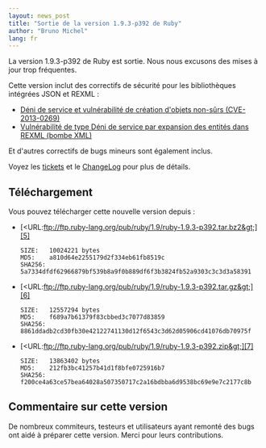 ```yaml
---
layout: news_post
title: "Sortie de la version 1.9.3-p392 de Ruby"
author: "Bruno Michel"
lang: fr
---
```


La version 1.9.3-p392 de Ruby est sortie. Nous nous excusons des mises à
jour trop fréquentes.

Cette version inclut des correctifs de sécurité pour les bibliothèques
intégrées JSON et REXML :

* [Déni de service et vulnérabilité de création d\'objets non-sûrs
  (CVE-2013-0269)][1]
* [Vulnérabilité de type Déni de service par expansion des entités dans
  REXML (bombe XML)][2]

Et d\'autres correctifs de bugs mineurs sont également inclus.

Voyez les [tickets][3] et le [ChangeLog][4] pour plus de détails.

## Téléchargement

Vous pouvez télécharger cette nouvelle version depuis :

* [&lt;URL:ftp://ftp.ruby-lang.org/pub/ruby/1.9/ruby-1.9.3-p392.tar.bz2&gt;][5]

      SIZE:   10024221 bytes
      MD5:    a810d64e2255179d2f334eb61fb8519c
      SHA256: 5a7334dfdf62966879bf539b8a9f0b889df6f3b3824fb52a9303c3c3d3a58391

* [&lt;URL:ftp://ftp.ruby-lang.org/pub/ruby/1.9/ruby-1.9.3-p392.tar.gz&gt;][6]

      SIZE:   12557294 bytes
      MD5:    f689a7b61379f83cbbed3c7077d83859
      SHA256: 8861ddadb2cd30fb30e42122741130d12f6543c3d62d05906cd41076db70975f

* [&lt;URL:ftp://ftp.ruby-lang.org/pub/ruby/1.9/ruby-1.9.3-p392.zip&gt;][7]

      SIZE:   13863402 bytes
      MD5:    212fb3bc41257b41d1f8bfe0725916b7
      SHA256: f200ce4a63ce57bea64028a507350717c2a16bdbba6d9538bc69e9e7c2177c8b

## Commentaire sur cette version

De nombreux commiteurs, testeurs et utilisateurs ayant remonté des bugs
ont aidé à préparer cette version. Merci pour leurs contributions.



[1]: http://www.ruby-lang.org/fr/news/2013/02/23/dni-de-service-et-vulnrabilit-de-cration-dobjets-non-srs-cve-2013-0269/ 
[2]: http://www.ruby-lang.org/fr/news/2013/02/23/vulnrabilit-de-type-dni-de-service-par-expansion-des-entits-dans-rexml-bombe-xml/ 
[3]: https://bugs.ruby-lang.org/projects/ruby-193/issues?set_filter=1&amp;status_id=5 
[4]: http://svn.ruby-lang.org/repos/ruby/tags/v1_9_3_392/ChangeLog 
[5]: ftp://ftp.ruby-lang.org/pub/ruby/1.9/ruby-1.9.3-p392.tar.bz2 
[6]: ftp://ftp.ruby-lang.org/pub/ruby/1.9/ruby-1.9.3-p392.tar.gz 
[7]: ftp://ftp.ruby-lang.org/pub/ruby/1.9/ruby-1.9.3-p392.zip 
